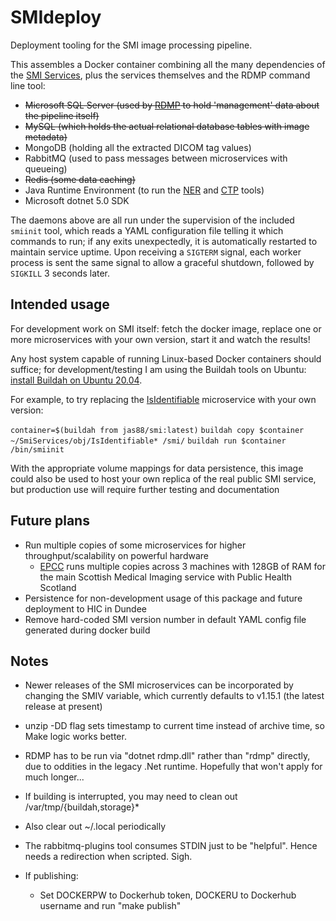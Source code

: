 # SMIdeploy

Deployment tooling for the SMI image processing pipeline.

This assembles a Docker container combining all the many dependencies of the [SMI Services](https://github.com/SMI/SmiServices), plus the services themselves and the RDMP command line tool:

- ~~Microsoft SQL Server (used by [RDMP](https://github.com/HicServices/RDMP) to hold 'management' data about the pipeline itself)~~
- ~~MySQL (which holds the actual relational database tables with image metadata)~~
- MongoDB (holding all the extracted DICOM tag values)
- RabbitMQ (used to pass messages between microservices with queueing)
- ~~Redis (some data caching)~~
- Java Runtime Environment (to run the [NER](https://nlp.stanford.edu/software/CRF-NER.shtml) and [CTP](http://mircwiki.rsna.org/index.php?title=MIRC_CTP) tools)
- Microsoft dotnet 5.0 SDK

The daemons above are all run under the supervision of the included `smiinit` tool, which reads a YAML configuration file telling it which commands to run; if any exits unexpectedly, it is automatically restarted to maintain service uptime. Upon receiving a `SIGTERM` signal, each worker process is sent the same signal to allow a graceful shutdown, followed by `SIGKILL` 3 seconds later.

## Intended usage

For development work on SMI itself: fetch the docker image, replace one or more microservices with your own version, start it and watch the results!

Any host system capable of running Linux-based Docker containers should suffice; for development/testing I am using the Buildah tools on Ubuntu: [install Buildah on Ubuntu 20.04](https://gist.github.com/sebastianwebber/2c1e9c7df97e05479f22a0d13c00aeca).

For example, to try replacing the [IsIdentifiable](https://github.com/SMI/SmiServices/tree/master/src/microservices/Microservices.IsIdentifiable) microservice with your own version:

`container=$(buildah from jas88/smi:latest)`
`buildah copy $container ~/SmiServices/obj/IsIdentifiable* /smi/`
`buildah run $container /bin/smiinit`

With the appropriate volume mappings for data persistence, this image could also be used to host your own replica of the real public SMI service, but production use will require further testing and documentation

## Future plans

- Run multiple copies of some microservices for higher throughput/scalability on powerful hardware
  - [EPCC](https://www.epcc.ed.ac.uk/) runs multiple copies across 3 machines with 128GB of RAM for the main Scottish Medical Imaging service with Public Health Scotland
- Persistence for non-development usage of this package and future deployment to HIC in Dundee
- Remove hard-coded SMI version number in default YAML config file generated during docker build

## Notes

- Newer releases of the SMI microservices can be incorporated by changing the SMIV variable, which currently defaults to v1.15.1 (the latest release at present)
- unzip -DD flag sets timestamp to current time instead of archive time, so Make logic works better.
- RDMP has to be run via "dotnet rdmp.dll" rather than "rdmp" directly, due to oddities in the legacy .Net runtime. Hopefully that won't apply for much longer...
- If building is interrupted, you may need to clean out /var/tmp/{buildah,storage}*
- Also clear out ~/.local periodically
- The rabbitmq-plugins tool consumes STDIN just to be "helpful". Hence needs a redirection when scripted. Sigh.

- If publishing:
  - Set DOCKERPW to Dockerhub token, DOCKERU to Dockerhub username and run "make publish"
